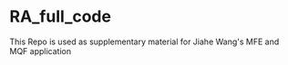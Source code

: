 # RA_full_code
This Repo is used as supplementary material for Jiahe Wang's MFE and MQF application
